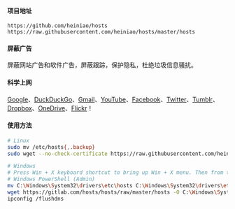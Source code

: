 #### 项目地址
`https://github.com/heiniao/hosts`
`https://raw.githubusercontent.com/heiniao/hosts/master/hosts`

#### 屏蔽广告
屏蔽网站广告和软件广告，屏蔽跟踪，保护隐私，杜绝垃圾信息骚扰。

#### 科学上网
[Google]、[DuckDuckGo]、[Gmail]、[YouTube]、[Facebook]、[Twitter]、[Tumblr]、[Dropbox]、[OneDrive]、[Flickr]！

#### 使用方法
```sh
# Linux
sudo mv /etc/hosts{,.backup}
sudo wget --no-check-certificate https://raw.githubusercontent.com/heiniao/hosts/master/hosts -O /etc/hosts

# Windows
# Press Win + X keyboard shortcut to bring up Win + X menu. Then from the menu click Windows PowerShell (Admin).
# Windows PowerShell (Admin)
mv C:\Windows\System32\drivers\etc\hosts C:\Windows\System32\drivers\etc\hosts.backup
wget https://gitlab.com/hosts/hosts/raw/master/hosts -O C:\Windows\System32\drivers\etc\hosts
ipconfig /flushdns
```

[Google]: https://www.google.com/ncr
[DuckDuckGo]: https://duckduckgo.com/
[Gmail]: https://mail.google.com/
[YouTube]: https://www.youtube.com/
[Facebook]: https://www.facebook.com/
[Twitter]: https://twitter.com/
[Tumblr]: https://www.tumblr.com/
[Dropbox]: https://www.dropbox.com/
[OneDrive]: https://onedrive.live.com/
[Flickr]: https://www.flickr.com/
